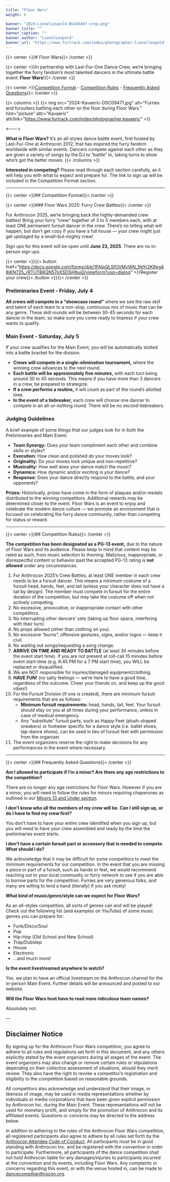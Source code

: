 ```yaml
---
title: "Floor Wars"
weight: 0

banner: "2024-LionelLeupold-BU2A5407-crop.png"
banner_title: ""
banner_caption: ""
banner_author: "LionelLeupold"
banner_url: "https://www.furtrack.com/index/photographer:lionelleupold"
---
```


{{< center >}}# Floor Wars{{< /center >}}

{{< center >}}In partnership with Last-Fur-One Dance Crew, we’re bringing together the furry fandom’s most talented dancers in the ultimate battle event: **Floor Wars**!{{< /center >}}

{{< center >}}[Competition Format](#competition-format) - [Competition Rules](#competition-rules) - [Frequently Asked Questions](#frequently-asked-questions){{< /center >}}

{{< columns >}}
{{< img src="2024-Kavaeric-DSC09471.jpg" alt="Furries and fursuiters battling each other on the floor during Floor Wars." hint="picture" attr="Kavaeric" attrlink="https://www.furtrack.com/index/photographer:kavaeric" >}}

<--->

**What is Floor Wars?** It’s an all-styles dance battle event, first hosted by Last-Fur-One at Anthrocon 2012, that has inspired the furry fandom worldwide with similar events. Dancers compete against each other as they are given a variety of songs by the DJ to “battle” to, taking turns to show who’s got the better moves.
{{< /columns >}}

**Interested in competing?** Please read through each section carefully, as it will help you with what to expect and prepare for. The link to sign up will be included in the Competition Format section.

***

{{< center >}}## Competition Format{{< /center >}}

{{< center >}}### Floor Wars 2025: Furry Crew Battles{{< /center >}}

For Anthrocon 2025, we’re bringing back the highly-demanded crew battles! Bring your furry “crew” together of 3 to 5 members each, with at least ONE permanent fursuit dancer in the crew. There’s no telling what will happen, but don’t get cozy if you have a full house — your crew might just get upstaged by a small-but-mighty crew!

Sign ups for this event will be open until **June 23, 2025**. There are no in-person sign ups.

{{< center >}}{{< button href="https://docs.google.com/forms/d/e/1FAIpQLSfOVMvWN_1feYr2K9eg48jKN725_rRTUTB6QN57qXSDSjHbuQ/viewform?usp=dialog" >}}Register your crew{{< /button >}}{{< /center >}}

### Preliminaries Event - Friday, July 4

**All crews will compete in a “showcase round”** where we see the raw skill and talent of each team to a non-stop, continuous mix of music that can be any genre. These skill rounds will be between 30-45 seconds for each dancer in the team, so make sure you come ready to impress if your crew wants to qualify.

### Main Event - Saturday, July 5

If your crew qualifies for the Main Event, you will be automatically slotted into a battle bracket for the division.

- **Crews will compete in a single-elimination tournament,** where the winning crew advances to the next round.
- **Each battle will be approximately five minutes,** with each turn being around 30 to 45 seconds. This means if you have more than 3 dancers in a crew, be prepared to strategize.
- **If a crew performs a routine,** it will count as part of the round’s allotted time.
- **In the event of a tiebreaker,** each crew will choose one dancer to compete in an all-or-nothing round. There will be no second tiebreakers.

### Judging Guidelines

A brief example of some things that our judges look for in both the Preliminaries and Main Event:

- **Team Synergy:** Does your team compliment each other and combine skills or styles?
- **Execution:** How clean and polished do your moves look?
- **Originality:** Do your moves look unique and non-repetitive?
- **Musicality:** How well does your dance match the music?
- **Dynamics:** How dynamic and/or exciting is your dance?
- **Response:** Does your dance directly respond to the battle, and your opponents?

**Prizes:** Historically, prizes have come in the form of plaques and/or medals distributed to the winning competitors. Additional rewards may be determined closer to the event. Floor Wars is an event to enjoy and celebrate the modern dance culture — we promote an environment that is focused on celebrating the furry dance community, rather than competing for status or reward.

***

{{< center >}}## Competition Rules{{< /center >}}

**The competition has been designated as a PG-13 event,** due to the nature of Floor Wars and its audience. Please keep in mind that content may be rated as such, from music selection to theming. Malicious, inappropriate, or disrespectful content or behavior past the accepted PG-13 rating is **not allowed** under any circumstances.

1. For Anthrocon 2025’s Crew Battles, at least ONE member in each crew needs to be a fursuit dancer. This means a minimum costume of a fursuit head, hands, feet, and tail (unless your character does not have a tail by design). The member must compete in fursuit for the entire duration of the competition, but may take the costume off when not actively competing.
2. No excessive, provocative, or inappropriate contact with other competitors.
3. No interrupting other dancers’ sets (taking up floor space, interfering with their turn).
4. No props allowed (other than clothing on you).
5. No excessive “burns”, offensive gestures, signs, and/or logos — keep it civil.
6. No waiting out songs/requesting a song change.
7. **ARRIVE ON TIME AND READY TO BATTLE** (at least 30 minutes before the event start time). If you are not present at roll-call 15 minutes before event start-time (e.g. 6:45 PM for a 7 PM start time), you WILL be replaced or disqualified.
8. We are NOT responsible for injuries/damaged equipment/clothing.
9. **HAVE FUN!** (no salty feelings — we’re here to have a good time, regardless of the outcome. Cheer your friends on, and keep up the good vibes!)
10. For the Fursuit Division (if one is created), there are minimum fursuit requirements that are as follows:
    - **Minimum fursuit requirements:** head, hands, tail, feet. Your fursuit should stay on you at all times during your performance, unless in case of medical emergency.
    - Any “substitute” fursuit parts, such as Happy Feet (plush-shaped sneakers) or footwear specific for a dance style (i.e. ballet shoes, tap-dance shoes), can be used in lieu of fursuit feet with permission from the organizer.
11. The event organizers reserve the right to make decisions for any performances in the event where necessary.

***

{{< center >}}## Frequently Asked Questions{{< /center >}}

**Am I allowed to participate if I’m a minor? Are there any age restrictions to the competition?**

There are no longer any age restrictions for Floor Wars. However if you are a minor, you will need to follow the rules for minors requiring chaperones as outlined in our [Minors 13 and Under section](/faq/minors-questions).

**I don’t know who all the members of my crew will be. Can I still sign up, or do I have to find my crew first?**

You don’t have to have your entire crew identified when you sign up, but you will need to have your crew assembled and ready by the time the preliminaries event starts.

**I don’t have a certain fursuit part or accessory that is needed to compete. What should I do?**

We acknowledge that it may be difficult for some competitors to meet the minimum requirements for our competition. In the event that you are missing a piece or part of a fursuit, such as hands or feet, we would recommend reaching out to your local community or furry network to see if you are able to borrow parts for the competition. Furries are very generous folks, and many are willing to lend a hand (literally) if you ask nicely!

**What kind of music/genre/style can we expect for Floor Wars?**

As an all-styles competition, all sorts of genres can and will be played! Check out the following list (and examples on YouTube) of some music genres you can prepare for:

- Funk/Disco/Soul
- Pop
- Hip-Hop (Old School and New School)
- Trap/Dubstep
- House
- Electronic
- …and much more!

**Is the event livestreamed anywhere to watch?**

Yes, we plan to have an official livestream on the Anthrocon channel for the in-person Main Event. Further details will be announced and posted to our website.

**Will the Floor Wars host have to read more ridiculous team names?**

Absolutely not.

—

## **Disclaimer Notice**

By signing up for the Anthrocon Floor Wars competition, you agree to adhere to all rules and regulations set forth in this document, and any others explicitly stated by the event organizers during all stages of the event. The event organizers may also change or remove certain rules or stipulations depending on their collective assessment of situations, should they merit review. They also have the right to revoke a competitor’s registration and eligibility to the competition based on reasonable grounds.

All competitors also acknowledge and understand that their image, or likeness of image, may be used in media representations whether by individuals or media corporations that have been given explicit permission by Anthrocon Inc. during the Main Event. These representations will not be used for monetary profit, and simply for the promotion of Anthrocon and its affiliated events. Questions or concerns may be directed to the address below.

In addition to adhering to the rules of the Anthrocon Floor Wars competition, all registered participants also agree to adhere by all rules set forth by the [Anthrocon Attendee Code of Conduct](https://www.anthrocon.org/standards-of-conduct). All participants must be in good standing with Anthrocon Inc. and be registered with the convention in order to participate. Furthermore, all participants of the dance competition shall not hold Anthrocon liable for any damages/injuries to participants incurred at the convention and its events, including Floor Wars. Any complaints or concerns regarding this event, or with the venue hosted in, can be made to <dancecomp@anthrocon.org>.
